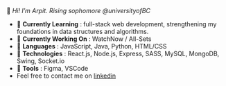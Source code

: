 👋 _Hi! I’m Arpit. Rising sophomore @universityofBC_

* 🌱 __Currently Learning__ : full-stack web development, strengthening my foundations in data structures and algorithms.
* 🔭 __Currently Working On__ : WatchNow / All-Sets
* 🚀 __Languages__ : JavaScript, Java, Python, HTML/CSS
* 💾 __Technologies__ : React.js, Node.js, Express, SASS, MySQL, MongoDB, Swing, Socket.io
* 🔨 __Tools__ : Figma, VSCode
* Feel free to contact me on [linkedin](https://www.linkedin.com/in/krarpit/ "Linkedin")


